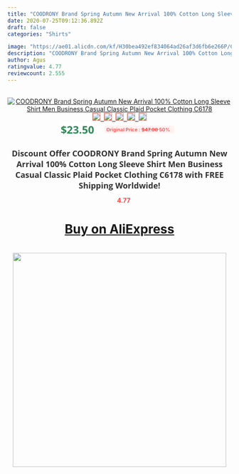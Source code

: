 ```yaml
---
title: "COODRONY Brand Spring Autumn New Arrival 100% Cotton Long Sleeve Shirt Men Business Casual Classic Plaid Pocket Clothing C6178"
date: 2020-07-25T09:12:36.892Z
draft: false
categories: "Shirts"

image: "https://ae01.alicdn.com/kf/H30bea492ef834064ad26af3d6fb6e266P/COODRONY-Brand-Spring-Autumn-New-Arrival-100-Cotton-Long-Sleeve-Shirt-Men-Business-Casual-Classic-Plaid.jpg"
description: "COODRONY Brand Spring Autumn New Arrival 100% Cotton Long Sleeve Shirt Men Business Casual Classic Plaid Pocket Clothing C6178"
author: Agus
ratingvalue: 4.77
reviewcount: 2.555
---
```

<br>
<div style="text-align: center;">
<a href="https://s.click.aliexpress.com/e/_9jFI6t" target="_blank" rel="nofollow noopener noreferrer"><img alt="COODRONY Brand Spring Autumn New Arrival 100% Cotton Long Sleeve Shirt Men Business Casual Classic Plaid Pocket Clothing C6178" class="magnifier-image" src="https://ae01.alicdn.com/kf/H30bea492ef834064ad26af3d6fb6e266P/COODRONY-Brand-Spring-Autumn-New-Arrival-100-Cotton-Long-Sleeve-Shirt-Men-Business-Casual-Classic-Plaid.jpg_640x640.jpg">
<br>
<img style="border:1px solid salmon" src="https://ae01.alicdn.com/kf/H30bea492ef834064ad26af3d6fb6e266P/COODRONY-Brand-Spring-Autumn-New-Arrival-100-Cotton-Long-Sleeve-Shirt-Men-Business-Casual-Classic-Plaid.jpg_120x120.jpg">&nbsp;&nbsp;<img style="border:1px solid salmon" src="https://ae01.alicdn.com/kf/H1191cb454e1946fc907923e5ab46061b6/COODRONY-Brand-Spring-Autumn-New-Arrival-100-Cotton-Long-Sleeve-Shirt-Men-Business-Casual-Classic-Plaid.jpg_120x120.jpg">&nbsp;&nbsp;<img style="border:1px solid salmon" src="https://ae01.alicdn.com/kf/H2d1e5c19c13c460a9b003a93d7bf29b3O/COODRONY-Brand-Spring-Autumn-New-Arrival-100-Cotton-Long-Sleeve-Shirt-Men-Business-Casual-Classic-Plaid.jpg_120x120.jpg">&nbsp;&nbsp;<img style="border:1px solid salmon" src="https://ae01.alicdn.com/kf/H3527cdd9a34e48e9a350d90b27bc2f23e/COODRONY-Brand-Spring-Autumn-New-Arrival-100-Cotton-Long-Sleeve-Shirt-Men-Business-Casual-Classic-Plaid.jpg_120x120.jpg">&nbsp;&nbsp;<img style="border:1px solid salmon" src="https://ae01.alicdn.com/kf/H393689ea423a4a39942df45ee75dc896D/COODRONY-Brand-Spring-Autumn-New-Arrival-100-Cotton-Long-Sleeve-Shirt-Men-Business-Casual-Classic-Plaid.jpg_120x120.jpg"></a></div><br0>
<div style="text-align: center;"><span style="background-color: white; border: 0px; box-sizing: border-box; color: seagreen; display: inline-block; font-family: &quot;open sans&quot; , &quot;arial&quot; , &quot;helvetica&quot; , sans-serif , &quot;heiti&quot;; font-size: 24px; font-stretch: inherit; font-weight: 700; line-height: inherit; margin: 0px 10px 0px 0px; padding: 0px; vertical-align: middle;">$23.50 </span>
<span style="background: rgb(255 , 241 , 241); border-radius: 3px; border: 0px; box-sizing: border-box; color: #ff4747; display: inline-block; font-family: inherit; font-size: 12px; font-stretch: inherit; font-style: inherit; font-variant: inherit; font-weight: 600; line-height: inherit; margin: 0px; padding: 2px 5px; transform: scale(0.9); vertical-align: middle;">Original Price : <b style="text-decoration: line-through;">$47.00 </b> 50%&nbsp;&nbsp;</span></div>
<h1 style="color: #333333; display: inline-block; font-family: &quot;open sans&quot; , &quot;arial&quot; , &quot;helvetica&quot; , sans-serif , &quot;heiti&quot;; font-size: 18px; font-stretch: inherit; font-weight: 700; text-align: center;">Discount Offer COODRONY Brand Spring Autumn New Arrival 100% Cotton Long Sleeve Shirt Men Business Casual Classic Plaid Pocket Clothing C6178 with FREE Shipping Worldwide!</h1>
<div style="color: #ff4747; text-align: center;">
<img src="https://4.bp.blogspot.com/-M0ZcTcb-5uY/XleCXlxnR4I/AAAAAAAAAEc/OrjgMkXV1oMQFaCRZj5HQwOCBcu3w1FegCPcBGAYYCw/s1600/star.png" style="height: 15px;">&nbsp;<b>4.77</b></div>
<div class="button_cont" align="center"><a class="buynow_a" href="https://s.click.aliexpress.com/e/_9jFI6t" target="_blank" rel="nofollow noopener noreferrer"><H1>Buy on AliExpress</H1></a></div><br>
<div class="separator" style="clear: both; text-align: center;">
<img src="https://lh3.googleusercontent.com/-pTy5HemUv9M/XlePHvY0dAI/AAAAAAAAAE4/0nX5iRUoIWY8eMW9Dpxeirr157OZliDIgCLcBGAsYHQ/s1600/badge.gif" width="480">
</div>
